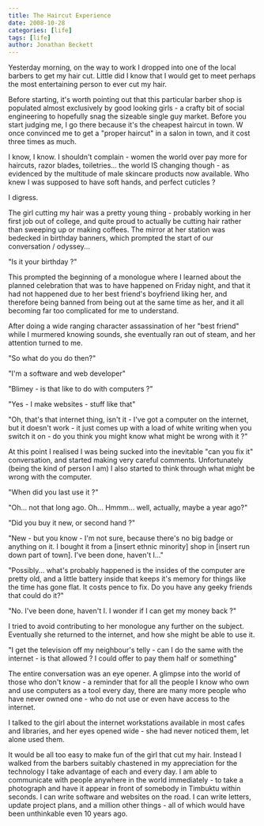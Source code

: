 ```yaml
---
title: The Haircut Experience
date: 2008-10-28
categories: [life]
tags: [life]
author: Jonathan Beckett
---
```


Yesterday morning, on the way to work I dropped into one of the local barbers to get my hair cut. Little did I know that I would get to meet perhaps the most entertaining person to ever cut my hair.

Before starting, it's worth pointing out that this particular barber shop is populated almost exclusively by good looking girls - a crafty bit of social engineering to hopefully snag the sizeable single guy market. Before you start judging me, I go there because it's the cheapest haircut in town. W once convinced me to get a "proper haircut" in a salon in town, and it cost three times as much.

I know, I know. I shouldn't complain - women the world over pay more for haircuts, razor blades, toiletries... the world IS changing though - as evidenced by the multitude of male skincare products now available. Who knew I was supposed to have soft hands, and perfect cuticles ?

I digress.

The girl cutting my hair was a pretty young thing - probably working in her first job out of college, and quite proud to actually be cutting hair rather than sweeping up or making coffees. The mirror at her station was bedecked in birthday banners, which prompted the start of our conversation / odyssey...

"Is it your birthday ?"

This prompted the beginning of a monologue where I learned about the planned celebration that was to have happened on Friday night, and that it had not happened due to her best friend's boyfriend liking her, and therefore being banned from being out at the same time as her, and it all becoming far too complicated for me to understand.

After doing a wide ranging character assassination of her "best friend" while I murmered knowing sounds, she eventually ran out of steam, and her attention turned to me.

"So what do you do then?"

"I'm a software and web developer"

"Blimey - is that like to do with computers ?"

"Yes - I make websites - stuff like that"

"Oh, that's that internet thing, isn't it - I've got a computer on the internet, but it doesn't work - it just comes up with a load of white writing when you switch it on - do you think you might know what might be wrong with it ?"

At this point I realised I was being sucked into the inevitable "can you fix it" conversation, and started making very careful comments. Unfortunately (being the kind of person I am) I also started to think through what might be wrong with the computer.

"When did you last use it ?"

"Oh... not that long ago. Oh... Hmmm... well, actually, maybe a year ago?"

"Did you buy it new, or second hand ?"

"New - but you know - I'm not sure, because there's no big badge or anything on it. I bought it from a [insert ethnic minority] shop in [insert run down part of town]. I've been done, haven't I..."

"Possibly... what's probably happened is the insides of the computer are pretty old, and a little battery inside that keeps it's memory for things like the time has gone flat. It costs pence to fix. Do you have any geeky friends that could do it?"

"No. I've been done, haven't I. I wonder if I can get my money back ?"

I tried to avoid contributing to her monologue any further on the subject. Eventually she returned to the internet, and how she might be able to use it.

"I get the television off my neighbour's telly - can I do the same with the internet - is that allowed ? I could offer to pay them half or something"

The entire conversation was an eye opener. A glimpse into the world of those who don't know - a reminder that for all the people I know who own and use computers as a tool every day, there are many more people who have never owned one - who do not use or even have access to the internet.

I talked to the girl about the internet workstations available in most cafes and libraries, and her eyes opened wide - she had never noticed them, let alone used them.

It would be all too easy to make fun of the girl that cut my hair. Instead I walked from the barbers suitably chastened in my appreciation for the technology I take advantage of each and every day. I am able to communicate with people anywhere in the world immediately - to take a photograph and have it appear in front of somebody in Timbuktu within seconds. I can write software and websites on the road. I can write letters, update project plans, and a million other things - all of which would have been unthinkable even 10 years ago.